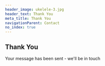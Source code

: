 ```yaml
---
header_image: ukelele-3.jpg
header_text: Thank You
meta_title: Thank You
navigationParent: Contact
no_index: true
---
```

## Thank You

Your message has been sent - we'll be in touch
